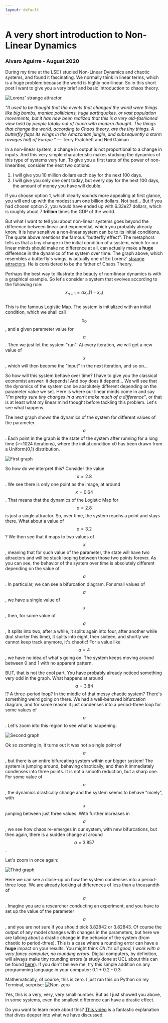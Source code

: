 ```yaml
---
layout: default
---
```


# A very short introduction to Non-Linear Dynamics

### Alvaro Aguirre - August 2020

During my time at the LSE I studied Non-Linear Dynamics and chaotic systems, and found it fascinating. We normally think in linear terms, which is a huge problem because the world is highly non-linear. So in this short post I want to give you a very brief and basic introduction to chaos theory.

![Lorenz' strange attractor](https://user-images.githubusercontent.com/29491896/73464959-951b8780-4377-11ea-9705-a746c01f4d52.png)

_“It used to be thought that the events that changed the world were things like big bombs, maniac politicians, huge earthquakes, or vast population movements, but it has now been realized that this is a very old-fashioned view held by people totally out of touch with modern thought. The things that change the world, according to Chaos theory, are the tiny things. A butterfly flaps its wings in the Amazonian jungle, and subsequently a storm ravages half of Europe.”_ 
— Terry Pratchett and Neil Gaiman

In a non-linear system, a change in output is not proportional to a change in inputs. And this very simple characteristic makes studying the dynamics of this type of systems very fun. To give you a first taste of the power of non-linearities, consider the next two options:

1) I will give you 10 million dollars each day for the next 100 days.
2) I will give you only one cent today, but every day for the next 100 days, the amount of money you have will double.

If you choose option 1, which clearly sounds more appealing at first glance, you will end up with the modest sum one billion dollars. Not bad... But if you had chosen option 2, you would have ended up with 6.33e27 dollars, which is roughly about 7 **trillion** times the GDP of the world. 

But what I want to tell you about non-linear systems goes beyond the difference between linear and exponential, which you probably already know. It is how sensitive a non-linear system can be to its initial conditions. The quote above mentions the famous "butterfly effect". The metaphors tells us that a tiny change in the initial condition of a system, which for our linear minds should make no difference at all, can actually make a **huge** difference in the dynamics of the system over time. The graph above, which resembles a butterfly's wings, is actually one of Ed Lorenz' [strange attractors](https://en.wikipedia.org/wiki/Lorenz_system). He is considered to be the father of Chaos Theory. 

Perhaps the best way to illustrate the beauty of non-linear dynamics is with a graphical example. So let's consider a system that evolves according to the following rule:  
$$x_{n+1} = a x_n (1-x_n)$$  
This is the famous Logistic Map. The system is initialized with an initial condition, which we shall call $$x_0$$, and a given parameter value for $$a$$. Then we just let the system "run". At every iteration, we will get a new value of $$x$$, which will then become the "input" in the next iteration, and so on...

So how will this system behave over time? I have to give you the classical economist answer: it depends! And boy does it depend... We will see that the dynamics of the system can be absolutely different depending on the parameter value we set. Here is where our linear minds come in and say _"I'm pretty sure tiny changes in a won't make much of a difference"_, or that is at least what my linear mind thought before tackling this problem. Let's see what happens.

The next graph shows the dynamics of the system for different values of the parameter $$a$$. Each point in the graph is the state of the system after running for a long time (>=1024 iterations), where the initial condition x0 has been drawn from a Uniform(0,1) distribution. 

![First graph](https://user-images.githubusercontent.com/29491896/73464369-b760d580-4376-11ea-9336-2872ac243a18.png) 

So how do we interpret this? Consider the value $$a = 2.8$$. We see there is only one point as the image, at around $$x = 0.64$$. That means that the dynamics of the Logistic Map for $$a = 2.8$$ is just a single attractor. So, over time, the system reachs a point and stays there. What about a value of $$a = 3.2$$? We then see that it maps to two values of $$x$$, meaning that for such value of the parameter, the state will have two attractors and will be stuck looping between those two points forever. As you can see, the behavior of the system over time is absolutely different depending on the value of $$a$$. In particular, we can see a bifurcation diagram. For small values of $$a$$, we have a single value of $$x$$, then, for some value of $$a$$, it splits into two, after a while, it splits again into four, after another while (but shorter this time), it splits into eight, then sixteen, and shortly we cannot keep track anymore, it's chaotic! For a value like $$a = 4$$, we have no idea of what's going on. The system keeps moving around between 0 and 1 with no apparent pattern. 

BUT, that is not the cool part. You have probably already noticed something very odd in the graph. What happens at around $$a = 3.84$$!? A three-period loop? In the middle of that messy chaotic system? There's something weird going on there. We had a well-behaved bifurcation diagram, and for some reason it just condenses into a period-three loop for some values of $$a$$. Let's zoom into this region to see what is happening:

![Second graph](https://user-images.githubusercontent.com/29491896/73464370-b7f96c00-4376-11ea-96ea-b1c76e113057.png)

Ok so zooming in, it turns out it was not a single point of $$a$$, but there is an entire bifurcating system within our bigger system! The system is jumping around, behaving chaotically, and then it immediately condenses into three points. It is not a smooth reduction, but a sharp one. For some value of $$a$$, the dynamics drastically change and the system seems to behave "nicely", with $$x$$ jumping between just three values. With further increases in $$a$$, we see how chaos re-emerges in our system, with new bifurcations, but then again, there is a sudden change at around $$a = 3.857$$. 

Let's zoom in once again:

![Third graph](https://user-images.githubusercontent.com/29491896/73464371-b7f96c00-4376-11ea-86b2-a7a3dc37c0da.png)

Here we can see a close-up on how the system condenses into a period-three loop. We are already looking at differences of less than a thousandth of $$a$$. Imagine you are a researcher conducting an experiment, and you have to set up the value of the parameter $$a$$, and you are not sure if you should pick 3.82842 or 3.82843. Of course the output of any model changes with changes in the parameters, but here we are talking about a drastic change in the behavior of the system (from chaotic to period-three). This is a case where a rounding error can have a **huge** impact on your results. You might think _Oh it's all good, I work with a very fancy computer, no rounding errors_. Digital computers, by definition, will always make tiny rounding errors (a study done at UCL about this can be found [here](https://www.ucl.ac.uk/news/2019/sep/numbers-limit-how-accurately-digital-computers-model-chaos)). If you don't believe me, try this simple addition on any programming language in your computer: 0.1 + 0.2 - 0.3.

Mathematically, of course, this is zero. I just ran this on Python on my Terminal, surprise: ![Non-zero](https://user-images.githubusercontent.com/29491896/73473383-930bf580-4384-11ea-8f7e-876261d63709.png)

Yes, this is a very, very, very small number. But as I just showed you above, in some systems, even the smallest difference can have a drastic effect.

Do you want to learn more about this? [This video](https://www.youtube.com/watch?v=ovJcsL7vyrk) is a fantastic explanation that dives deeper into what we have discussed.